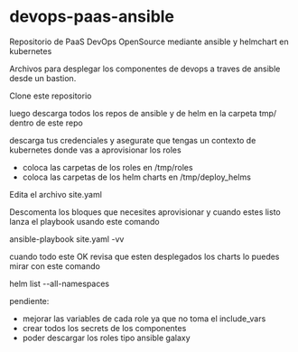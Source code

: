 # devops-paas-ansible
 Repositorio de PaaS DevOps OpenSource mediante ansible y helmchart en kubernetes

Archivos para desplegar los componentes de devops a traves de ansible desde un bastion.

Clone este repositorio

luego descarga todos los repos de ansible y de helm en la carpeta tmp/ dentro de este repo

descarga tus credenciales y asegurate que tengas un contexto de kubernetes donde vas a aprovisionar los roles

- coloca las carpetas de los roles en /tmp/roles
- coloca las carpetas de los helm charts en /tmp/deploy_helms

Edita el archivo site.yaml

Descomenta los bloques que necesites  aprovisionar y cuando estes listo lanza el playbook usando este comando

ansible-playbook site.yaml -vv

cuando todo este OK revisa que esten desplegados los charts lo puedes mirar con este comando

helm list --all-namespaces


pendiente:

- mejorar las variables de cada role ya que no toma el include_vars
- crear todos los secrets de los componentes
- poder descargar los roles tipo ansible galaxy